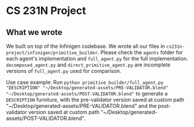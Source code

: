 # CS 231N Project

## What we wrote 

We built on top of the Infinigen codebase. We wrote all our files in `cs231n-project/infinigen/primitive_builder`. 
Please check the `agents` folder for each agent's implementation and `full_agent.py` for the full implementation. 
`decomposed_agent.py` and `direct_primitive_agent.py` are incomplete versions of `full_agent.py` used for comparison.

Use case example: Run `python primitive_builder/full_agent.py "DESCRIPTION" "~/Desktop/generated-assets/PRE-VALIDATOR.blend" "~/Desktop/generated-assets/POST-VALIDATOR.blend"` to generate a 
`DESCRIPTION` furniture, with the pre-validator version saved at custom path "~/Desktop/generated-assets/PRE-VALIDATOR.blend" and the post-validator version saved at custom path "~/Desktop/generated-assets/POST-VALIDATOR.blend".
